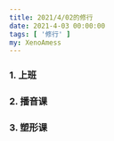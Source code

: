 ```yaml
---
title: 2021/4/02的修行
date: 2021-4-03 00:00:00
tags: [ '修行' ]
my: XenoAmess
---
```


### 1. 上班

### 2. 播音课

### 3. 塑形课

